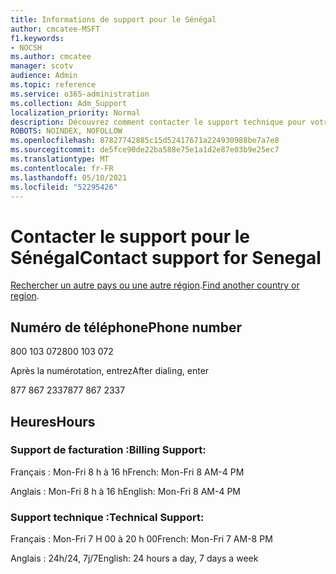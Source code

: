 ```yaml
---
title: Informations de support pour le Sénégal
author: cmcatee-MSFT
f1.keywords:
- NOCSH
ms.author: cmcatee
manager: scotv
audience: Admin
ms.topic: reference
ms.service: o365-administration
ms.collection: Adm_Support
localization_priority: Normal
description: Découvrez comment contacter le support technique pour votre pays ou région.
ROBOTS: NOINDEX, NOFOLLOW
ms.openlocfilehash: 87827742885c15d52417671a224930988be7a7e8
ms.sourcegitcommit: de5fce90de22ba588e75e1a1d2e87e03b9e25ec7
ms.translationtype: MT
ms.contentlocale: fr-FR
ms.lasthandoff: 05/10/2021
ms.locfileid: "52295426"
---
```

# <a name="contact-support-for-senegal"></a><span data-ttu-id="28398-103">Contacter le support pour le Sénégal</span><span class="sxs-lookup"><span data-stu-id="28398-103">Contact support for Senegal</span></span>

<span data-ttu-id="28398-104">[Rechercher un autre pays ou une autre région](../../business-video/get-help-support.md).</span><span class="sxs-lookup"><span data-stu-id="28398-104">[Find another country or region](../../business-video/get-help-support.md).</span></span>

## <a name="phone-number"></a><span data-ttu-id="28398-105">Numéro de téléphone</span><span class="sxs-lookup"><span data-stu-id="28398-105">Phone number</span></span>
<span data-ttu-id="28398-106">800 103 072</span><span class="sxs-lookup"><span data-stu-id="28398-106">800 103 072</span></span>

<span data-ttu-id="28398-107">Après la numérotation, entrez</span><span class="sxs-lookup"><span data-stu-id="28398-107">After dialing, enter</span></span>

<span data-ttu-id="28398-108">877 867 2337</span><span class="sxs-lookup"><span data-stu-id="28398-108">877 867 2337</span></span>

## <a name="hours"></a><span data-ttu-id="28398-109">Heures</span><span class="sxs-lookup"><span data-stu-id="28398-109">Hours</span></span>
### <a name="billing-support"></a><span data-ttu-id="28398-110">Support de facturation :</span><span class="sxs-lookup"><span data-stu-id="28398-110">Billing Support:</span></span>

<span data-ttu-id="28398-111">Français : Mon-Fri 8 h à 16 h</span><span class="sxs-lookup"><span data-stu-id="28398-111">French: Mon-Fri 8 AM-4 PM</span></span>

<span data-ttu-id="28398-112">Anglais : Mon-Fri 8 h à 16 h</span><span class="sxs-lookup"><span data-stu-id="28398-112">English: Mon-Fri 8 AM-4 PM</span></span>

### <a name="technical-support"></a><span data-ttu-id="28398-113">Support technique :</span><span class="sxs-lookup"><span data-stu-id="28398-113">Technical Support:</span></span>

<span data-ttu-id="28398-114">Français : Mon-Fri 7 H 00 à 20 h 00</span><span class="sxs-lookup"><span data-stu-id="28398-114">French: Mon-Fri 7 AM-8 PM</span></span>

<span data-ttu-id="28398-115">Anglais : 24h/24, 7j/7</span><span class="sxs-lookup"><span data-stu-id="28398-115">English: 24 hours a day, 7 days a week</span></span>
